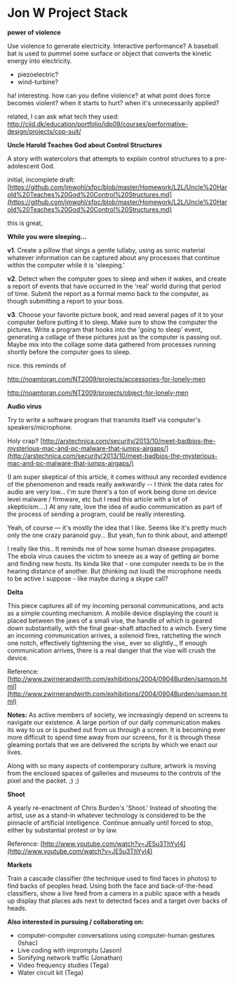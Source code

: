 # Jon W Project Stack

**power of violence**

Use violence to generate electricity.  Interactive performance?  A baseball bat is used to pummel some surface or object that converts the kinetic energy into electricity.

*   piezoelectric?
*   wind-turbine?

ha! interesting. how can you define violence? at what point does force becomes violent? when it starts to hurt? when it's unnecessarily applied?

related, I can ask what tech they used: [](http://ciid.dk/education/portfolio/idp09/courses/performative-design/projects/cop-suit/)http://ciid.dk/education/portfolio/idp09/courses/performative-design/projects/cop-suit/

**Uncle Harold Teaches God about Control Structures**

A story with watercolors that attempts to explain control structures to a pre-adolescent God.

initial, incomplete draft: [](https://github.com/jmwohl/sfpc/blob/master/Homework/L2L/Uncle%20Harold%20Teaches%20God%20Control%20Structures.md)[https://github.com/jmwohl/sfpc/blob/master/Homework/L2L/Uncle%20Harold%20Teaches%20God%20Control%20Structures.md](https://github.com/jmwohl/sfpc/blob/master/Homework/L2L/Uncle%20Harold%20Teaches%20God%20Control%20Structures.md)

this is great,

**While you were sleeping...**

**v1**. Create a pillow that sings a gentle lullaby, using as sonic material whatever information can be captured about any processes that continue within the computer while it is 'sleeping.'

**v2**. Detect when the computer goes to sleep and when it wakes, and create a report of events that have occurred in the 'real' world during that period of time.  Submit the report as a formal memo back to the computer, as though submitting a report to your boss.

**v3**. Choose your favorite picture book, and read several pages of it to your computer before putting it to sleep.  Make sure to show the computer the pictures.  Write a program that hooks into the 'going to sleep' event, generating a collage of these pictures just as the computer is passing out.  Maybe mix into the collage some data gathered from processes running shortly before the computer goes to sleep.

nice. this reminds of 

[](http://noamtoran.com/NT2009/projects/accessories-for-lonely-men)http://noamtoran.com/NT2009/projects/accessories-for-lonely-men 

[](http://noamtoran.com/NT2009/projects/object-for-lonely-men)http://noamtoran.com/NT2009/projects/object-for-lonely-men 

**Audio virus**

Try to write a software program that transmits itself via computer's speakers/microphone.

Holy crap? [](http://arstechnica.com/security/2013/10/meet-badbios-the-mysterious-mac-and-pc-malware-that-jumps-airgaps/)[http://arstechnica.com/security/2013/10/meet-badbios-the-mysterious-mac-and-pc-malware-that-jumps-airgaps/](http://arstechnica.com/security/2013/10/meet-badbios-the-mysterious-mac-and-pc-malware-that-jumps-airgaps/)

(I am super skeptical of this article, it comes without any recorded evidence of the phenomenon and reads really awkwardly -- I think the data rates for audio are very low...  I'm sure there's a ton of work being done on device level malware / firmware, etc but I read this article with a lot of skepticism....)   At any rate,  love the idea of audio communication as part of the process of sending a program, could be really interesting.

Yeah, of course — it's mostly the idea that I like.  Seems like it's pretty much only the one crazy paranoid guy...  But yeah, fun to think about, and attempt!

I really like this.. It reminds me of how some human disease propagates. The ebola virus causes the victim to sneeze as a way of getting air borne and finding new hosts. Its kinda like that - one computer needs to be in the hearing distance of another. But (thinking out loud) the microphone needs to be active I suppose - like maybe during a skype call?

**Delta**

This piece captures all of my incoming personal communications, and acts as a simple counting mechanism.  A mobile device displaying the count is placed between the jaws of a small vise, the handle of which is geared down substantially, with the final gear-shaft attached to a winch.  Every time an incoming communication arrives, a solenoid fires, ratcheting the winch one notch, effectively tightening the vise_ ever so slightly._  If enough communication arrives, there is a real danger that the vise will crush the device.

Reference: [](http://www.zwirnerandwirth.com/exhibitions/2004/0904Burden/samson.html)[http://www.zwirnerandwirth.com/exhibitions/2004/0904Burden/samson.html](http://www.zwirnerandwirth.com/exhibitions/2004/0904Burden/samson.html)

**Notes:** As active members of society, we increasingly depend on screens to navigate our existence.  A large portion of our daily communication makes its way to us or is pushed out from us through a screen.  It is becoming ever more difficult to spend time away from our screens, for it is through these gleaming portals that we are delivered the scripts by which we enact our lives.

Along with so many aspects of contemporary culture, artwork is moving from the enclosed spaces of galleries and museums to the controls of the pixel and the packet. ;) ;)

**Shoot**

A yearly re-enactment of Chris Burden's 'Shoot.'  Instead of shooting the artist, use as a stand-in whatever technology is considered to be the pinnacle of artificial intelligence.  Continue annually until forced to stop, either by substantial protest or by law.

Reference: [](http://www.youtube.com/watch?v=JE5u3ThYyl4)[http://www.youtube.com/watch?v=JE5u3ThYyl4](http://www.youtube.com/watch?v=JE5u3ThYyl4)

**Markets**

Train a cascade classifier (the technique used to find faces in photos) to find backs of peoples head.  Using both the face and back-of-the-head classifiers, show a live feed from a camera in a public space with a heads up display that places ads next to detected faces and a target over backs of heads.

**Also interested in pursuing / collaborating on:**

*   computer-computer conversations using computer-human gestures (Ishac)
*   Live coding with impromptu (Jason)
*   Sonifying network traffic (Jonathan)
*   Video frequency studies (Tega) 
*   Water circuit kit (Tega) 